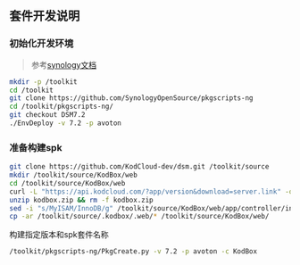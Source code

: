 ## 套件开发说明

### 初始化开发环境 

> 参考[synology文档](https://help.synology.com/developer-guide/getting_started/prepare_environment.html)

```bash
mkdir -p /toolkit
cd /toolkit
git clone https://github.com/SynologyOpenSource/pkgscripts-ng
cd /toolkit/pkgscripts-ng/ 
git checkout DSM7.2
./EnvDeploy -v 7.2 -p avoton
```

### 准备构建spk

```bash
git clone https://github.com/KodCloud-dev/dsm.git /toolkit/source
mkdir /toolkit/source/KodBox/web
cd /toolkit/source/KodBox/web
curl -L "https://api.kodcloud.com/?app/version&download=server.link" -o kodbox.zip
unzip kodbox.zip && rm -f kodbox.zip
sed -i "s/MyISAM/InnoDB/g" /toolkit/source/KodBox/web/app/controller/install/data/mysql.sql
cp -ar /toolkit/source/.kodbox/.web/* /toolkit/source/KodBox/web/
```

构建指定版本和spk套件名称
```bash
/toolkit/pkgscripts-ng/PkgCreate.py -v 7.2 -p avoton -c KodBox
```
